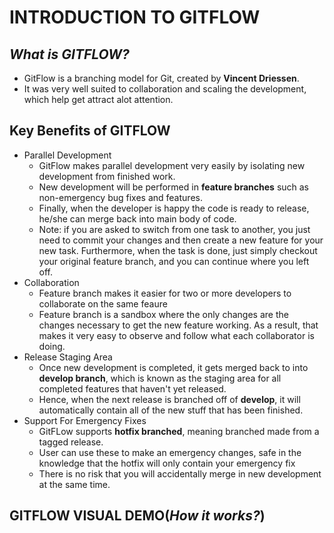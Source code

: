 # **INTRODUCTION TO GITFLOW**

## _What is **GITFLOW**?_ 

* GitFlow is a branching model for Git, created by **Vincent Driessen**.
* It was very well suited to collaboration and scaling the development, which help get attract alot attention.

## Key Benefits of **GITFLOW**

* Parallel Development
    * GitFlow makes parallel development very easily by isolating new development from finished work.
    * New development will be performed in **feature branches** such as non-emergency bug fixes and features.
    * Finally, when the developer is happy the code is ready to release, he/she can merge back into main body of code.
    * Note: if you are asked to switch from one task to another, you just need to commit your changes and then create a new feature for your new task. Furthermore, when the task is done, just simply checkout your original feature branch, and you can continue where you left off.
* Collaboration
    * Feature branch makes it easier for two or more developers to collaborate on the same feaure
    * Feature branch is a sandbox where the only changes are the changes necessary to get the new feature working. As a result, that makes it very easy to observe and follow what each collaborator is doing.
* Release Staging Area
    * Once new development is completed, it gets merged back to into **develop branch**, which is known as the staging area for all completed features that haven't yet released.
    * Hence, when the next release is branched off of **develop**, it will automatically contain all of the new stuff that has been finished.
* Support For Emergency Fixes
    * GitFLow supports **hotfix branched**, meaning branched made from a tagged release.
    * User can use these to make an emergency changes, safe in the knowledge that the hotfix will only contain your emergency fix
    * There is no risk that you will accidentally merge in new development at the same time.

## GITFLOW VISUAL DEMO(_How it works?_)


   








